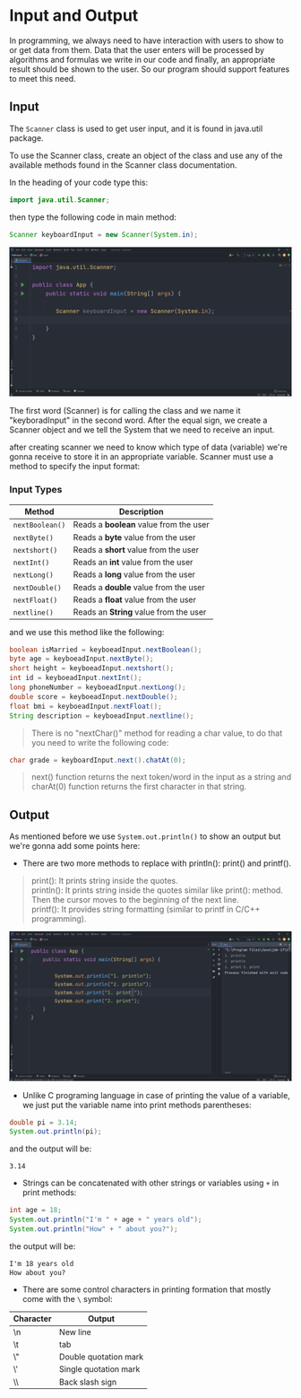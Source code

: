 # Input and Output

In programming, we always need to have interaction with users to show to or get data from them. Data that the user enters will be processed by algorithms and formulas we write in our code and finally, an appropriate result should be shown to the user. So our program should support features to meet this need.

## Input

The `Scanner` class is used to get user input, and it is found in java.util package.

To use the Scanner class, create an object of the class and use any of the available methods found in the Scanner class documentation.

In the heading of your code type this:

``` Java
import java.util.Scanner;
```

then type the following code in main method:

``` Java
Scanner keyboardInput = new Scanner(System.in);
```

![Scanner](/media/img11.png)

The first word (Scanner) is for calling the class and we name it "keyboradInput" in the second word. After the equal sign, we create a Scanner object and we tell the System that we need to receive an input.

after creating scanner we need to know which type of data (variable) we're gonna receive to store it in an appropriate variable. Scanner must use a method to specify the input format:  

### Input Types

| Method          | Description                             |
| --------------- | --------------------------------------- |
| `nextBoolean()` | Reads a **boolean** value from the user |
| `nextByte()`    | Reads a **byte** value from the user    |
| `nextshort()`   | Reads a **short** value from the user   |
| `nextInt()`     | Reads an **int** value from the user    |
| `nextLong()`    | Reads a **long** value from the user    |
| `nextDouble()`  | Reads a **double** value from the user  |
| `nextFloat()`   | Reads a **float** value from the user   |
| `nextline()`    | Reads an **String** value from the user |

and we use this method like the following:

``` Java
boolean isMarried = keyboeadInput.nextBoolean();
byte age = keyboeadInput.nextByte();
short height = keyboeadInput.nextshort();
int id = keyboeadInput.nextInt();
long phoneNumber = keyboeadInput.nextLong();
double score = keyboeadInput.nextDouble();
float bmi = keyboeadInput.nextFloat();
String description = keyboeadInput.nextline();
```

> There is no "nextChar()" method for reading a char value, to do that you need to write the following code:

``` Java
char grade = keyboardInput.next().chatAt(0);
```

> next() function returns the next token/word in the input as a string and charAt(0) function returns the first character in that string.

## Output

As mentioned before we use `System.out.println()` to show an output but we're gonna add some points here:

* There are two more methods to replace with println(): print() and printf().

> print(): It prints string inside the quotes.</br>println(): It prints string inside the quotes similar like print(): method. Then the cursor moves to the beginning of the next line.</br>printf(): It provides string formatting (similar to printf in C/C++ programming).

![Print](/media/img12.png)

* Unlike C programing language in case of printing the value of a variable, we just put the variable name into print methods parentheses:

``` Java
double pi = 3.14;
System.out.println(pi);
```

and the output will be:

``` Batch
3.14
```

* Strings can be concatenated with other strings or variables using `+` in print methods:

``` Java
int age = 18;
System.out.println("I'm " + age + " years old");
System.out.println("How" + " about you?");
```

the output will be:

``` Batch
I'm 18 years old
How about you?
```

* There are some control characters in printing formation that mostly come with the `\` symbol:

| Character | Output                |
| --------- | --------------------- |
| \n        | New line              |
| \\t       | tab                   |
| \\"       | Double quotation mark |
| \\'       | Single quotation mark |
| \\\       | Back slash sign       |
